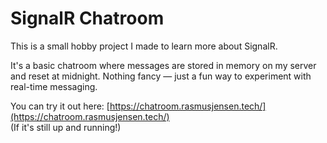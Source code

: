 # SignalR Chatroom

This is a small hobby project I made to learn more about SignalR.

It's a basic chatroom where messages are stored in memory on my server and reset at midnight. Nothing fancy — just a fun way to experiment with real-time messaging.

You can try it out here: [https://chatroom.rasmusjensen.tech/](https://chatroom.rasmusjensen.tech/)  
(If it's still up and running!)
